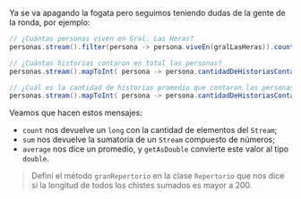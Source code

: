 Ya se va apagando la fogata pero seguimos teniendo dudas de la gente de la ronda, por ejemplo:

``` java
// ¿Cuántas personas viven en Gral. Las Heras?
personas.stream().filter(persona -> persona.viveEn(gralLasHeras)).count()

// ¿Cuántas historias contaron en total las personas?
personas.stream().mapToInt( persona -> persona.cantidadDeHistoriasContadas() ).sum();

// ¿Cuál es la cantidad de historias promedio que contaron las personas?
personas.stream().mapToInt( persona -> persona.cantidadDeHistoriasContadas() ).average().getAsDouble();
```

Veamos que hacen estos mensajes:

* `count` nos devuelve un `long` con la cantidad de elementos del `Stream`;
* `sum` nos devuelve la sumatoria de un `Stream` compuesto de números;
* `average` nos dice un promedio, y `getAsDouble` convierte este valor al tipo `double`.

> Definí el método `granRepertorio` en la clase `Repertorio` que nos dice si la longitud de todos los chistes sumados es mayor a 200. 